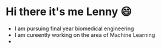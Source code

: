 # Hi there it's me Lenny :smile:
* I am pursuing final year biomedical engineering
* I am cureently working on the area of Machine Learning
* [My linkedin id]:(https://www.linkedin.com/in/lenny-c/)

